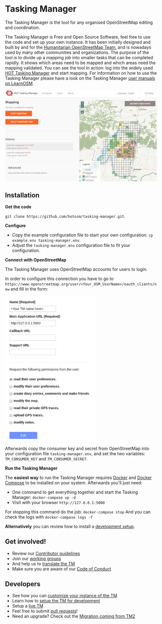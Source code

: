 # Tasking Manager

The Tasking Manager is the tool for any organised OpenStreetMap editing and coordination.

The Tasking Manager is Free and Open Source Software, feel free to use the code and set up your own instance. It has been initially designed and built by and for the [Humanitarian OpenStreetMap Team](https://www.hotosm.org/), and is nowadays used by many other communities and organizations. The purpose of the tool is to divide up a mapping job into smaller tasks that can be completed rapidly. It shows which areas need to be mapped and which areas need the mapping validated. You can see the tool in action: log into the widely used [HOT Tasking Manager](https://tasks.hotosm.org/) and start mapping. For information on how to use the Tasking Manager please have a look on the Tasking Manager [user manuals on LearnOSM](https://learnosm.org/en/coordination/tasking-manager3/).

[<img src="screenshot.jpg" />](./docs/files/screenshot.jpg)

## Installation

**Get the code**

`git clone https://github.com/hotosm/tasking-manager.git`.

**Configure**

* Copy the example configuration file to start your own configuration: `cp example.env tasking-manager.env`.
* Adjust the `tasking-manager.env` configuration file to fit your configuration.

**Connect with OpenStreetMap**

The Tasking Manager uses OpenStreetMap accounts for users to login. 

In order to configure this connection you have to go to `https://www.openstreetmap.org/user/<Your_OSM_UserName>/oauth_clients/new` and fill in the form:

<img width="300" alt="Required OSM OAuth settings" src="docs/assets/osm-oauth-settings.jpg">

Afterwards copy the consumer key and secret from OpenStreetMap into your configuration file `tasking-manager.env`, and set the two variables: `TM_CONSUMER_KEY` and `TM_CONSUMER_SECRET`.

**Run the Tasking Manager**

The **easiest way** to run the Tasking Manager requires [Docker](https://docs.docker.com/get-started/) and [Docker Compose](https://docs.docker.com/compose/) to be installed on your system.  Afterwards you'll just need:

* One command to get everything together and start the Tasking Manager: `docker-compose up -d`
* Visit with your browser `http://127.0.0.1:5000`

For stopping this command do the job: `docker-compose stop`
And you can check the logs with `docker-compose logs -f`

**Alternatively** you can review how to install a [development setup](./docs/setup-development.md).

## Get involved!

* Review our [Contributor guidelines](./docs/contributing.md)
* Join our [working groups](./docs/working-groups.md)
* And help us to [translate the TM](./docs/contributing-translation.md)
* Make sure you are aware of our [Code of Conduct](./docs/code_of_conduct.md)

## Developers

* See how you can [customize your instance of the TM](./docs/customize.md)
* Learn how to [setup the TM for development](./docs/setup-development.md)
* Setup a [live TM](./docs/setup-live.md)
* Feel free to submit [pull requests](https://github.com/hotosm/tasking-manager/pulls)!
* Need an upgrade? Check out the [Migration coming from TM2](./docs/migration-from-tm2.md)
